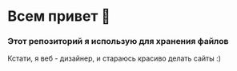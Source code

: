 # Всем привет 👋
### Этот репозиторий я использую для хранения файлов
Кстати, я веб - дизайнер, и стараюсь красиво делать сайты :)
